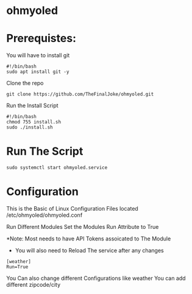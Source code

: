 # ohmyoled

# Prerequistes:

You will have to install git

```
#!/bin/bash
sudo apt install git -y 
```

Clone the repo
```
git clone https://github.com/TheFinalJoke/ohmyoled.git
```

Run the Install Script
```
#!/bin/bash
chmod 755 install.sh
sudo ./install.sh
```

# Run The Script 

```
sudo systemctl start ohmyoled.service
```

# Configuration 
This is the Basic of Linux Configuration Files located /etc/ohmyoled/ohmyoled.conf

Run Different Modules Set the Modules Run Attribute to True

*Note: Most needs to have API Tokens assoicated to The Module 
* You will also need to Reload The service after any changes

```
[weather]
Run=True
```

You Can also change different Configurations like weather 
You can add different zipcode/city 